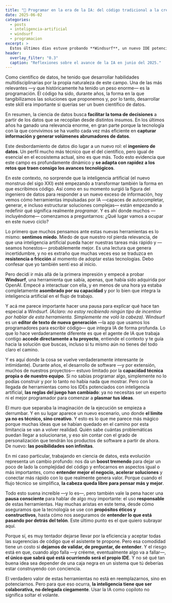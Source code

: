 ```yaml
---
title: "🚀 Programar en la era de la IA: del código tradicional a la creatividad ilimitada"
date: 2025-06-02
categories:
  - posts
  - inteligencia-artificial
  - windsurf
  - programacion
excerpt: >
  Estos últimos días estuve probando **Windsurf**, un nuevo IDE potenciado con inteligencia artificial, en varios proyectos —laborales y personales. La conclusión es clara: estamos frente a un **cambio de paradigma en el desarrollo de software** 🧠💻.
header:
  overlay_filter: "0.3"
  caption: "Reflexiones sobre el avance de la IA en junio del 2025."
---
```


Como científico de datos, he tenido que desarrollar habilidades multidisciplinarias por la propia naturaleza de este campo. Una de las más relevantes —y que históricamente ha tenido un peso enorme— es la programación. El código ha sido, durante años, la forma en la que tangibilizamos las soluciones que proponemos y, por lo tanto, desarrollar este skill era importante si querías ser un buen científico de datos.

En resumen, la ciencia de datos busca **facilitar la toma de decisiones** a partir de los datos que se recopilan desde distintos insumos. En los últimos años ha ganado una relevancia enorme, en gran parte porque la tecnología con la que convivimos se ha vuelto cada vez más eficiente en **capturar información y generar volúmenes abrumadores de datos**.  

Este desbordamiento de datos dio lugar a un nuevo rol: el **ingeniero de datos**. Un perfil mucho más técnico que el del científico, pero igual de esencial en el ecosistema actual, sino es que más.  Todo esto evidencia que este campo es profundamente dinámico y **se adapta con rapidez a los retos que traen consigo los avances tecnológicos**.

En este contexto, no sorprende que la inteligencia artificial (el nuevo monstruo del sigo XXI) esté empezando a transformar también la forma en que escribimos código. Así como en su momento surgió la figura del ingeniero de datos para responder a un nuevo exceso de información, hoy vemos cómo herramientas impulsadas por IA —capaces de autocompletar, generar, e incluso estructurar soluciones complejas— están empezando a redefinir qué significa realmente _programar_.  Y es ahí donde muchos —incluyéndome— comenzamos a preguntarnos: ¿Qué lugar vamos a ocupar en este nuevo ciclo?

Lo primero que muchos pensamos ante estas nuevas herramientas es lo mismo: **sentimos miedo**. Miedo de que nuestro rol pierda relevancia, de que una inteligencia artificial pueda hacer nuestras tareas más rápido y —seamos honestos— probablemente mejor.  Es una lectura que genera incertidumbre, y no es extraño que muchas veces eso se traduzca en **resistencia o fricción** al momento de adoptar estas tecnologías. Debo confesar que yo también sentí eso al inicio.

Pero decidí ir más allá de la primera impresión y empecé a probar **Windsurf**, una herramienta que sabía, apenas, que había sido adquirida por OpenAI. Empecé a interactuar con ella, y en menos de una hora ya estaba completamente **asombrado por su capacidad** y por lo bien que integra la inteligencia artificial en el flujo de trabajo.

Y acá me parece importante hacer una pausa para explicar qué hace tan especial a Windsurf. _(Aclaro: no estoy recibiendo ningún tipo de incentivo por hablar de esta herramienta. Simplemente me voló la cabeza)._  Windsurf es un **editor de texto de nueva generación** —la app que usamos los programadores para escribir código— que integra IA de forma profunda. Lo que lo hace verdaderamente diferente es que el agente de IA que trabaja contigo **accede directamente a tu proyecto**, entiende el contexto y te guía hacia la solución que buscas, incluso si tu mismo aún no tienes del todo claro el camino.

Y es aquí donde la cosa se vuelve verdaderamente interesante (e intimidante). Durante años, el desarrollo de software —y por extensión, muchos de nuestros proyectos— estuvo limitado por la **capacidad técnica propia o de nuestro equipo**. Si no sabías programar algo, simplemente no lo podías construir y por lo tanto no habia nada que mostrar. Pero con la llegada de herramientas como los IDEs potenciados con inteligencia artificial, **las reglas del juego han cambiado**: ya no necesitas ser un experto ni el mejor programador para comenzar a **plasmar tus ideas**.

El muro que separaba la imaginación de la ejecución se empieza a derrumbar. Y en su lugar aparece un nuevo escenario, uno donde **el límite ya no es técnico, sino creativo**. Y esto es lo que me parece más mágico porque muchas ideas que se habían quedado en el camino por esta limitancia se van a volver realidad. Quién sabe cuántas problemáticas puedan llegar a solucionarse, y eso sin contar con el grado de personalización que tendrán los productos de software a partir de ahora. De nuevo: **las posibilidades son infinitas**.

En mi caso particular, trabajando en ciencia de datos, esta evolución representa un cambio profundo: nos da un **boost tremendo** para dejar un poco de lado la complejidad del código y enfocarnos en aspectos igual o más importantes, como **entender mejor el negocio, acelerar soluciones** y conectar más rápido con lo que realmente genera valor. Porque cuando el flujo técnico se simplifica, **la cabeza queda libre para pensar más y mejor**.

Todo esto suena increíble —y lo es—, pero también vale la pena hacer una **pausa consciente** para hablar de algo muy importante: el uso **responsable** de estas herramientas. Hay muchas aristas en este tema, desde cómo aseguramos que la tecnología se use con **propósitos éticos y constructivos**, hasta cómo nos aseguramos de **entender lo que está pasando por detrás del telón**. Este último punto es el que quiero subrayar aquí.

Porque sí, es muy tentador dejarse llevar por la eficiencia y aceptar todas las sugerencias de código que el asistente te propone. Pero esa comodidad tiene un costo si **dejamos de validar, de preguntar, de entender**. Y el riesgo está en que, cuando algo falla —y créeme, eventualmente algo va a fallar—, **el único que sabrá qué está ocurriendo será el propio IDE**. Y no sé qué tan buena idea sea depender de una caja negra en un sistema que tú deberías estar construyendo con conciencia.

El verdadero valor de estas herramientas no está en reemplazarnos, sino en potenciarnos. Pero para que eso ocurra, **la inteligencia tiene que ser colaborativa, no delegada ciegamente**. Usar la IA como copiloto no significa soltar el volante.